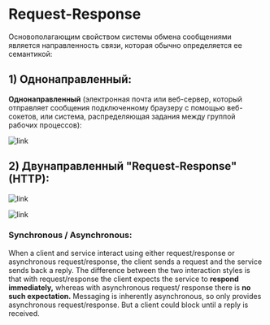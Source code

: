 # Request-Response

Основополагающим свойством системы обмена сообщениями является направленность 
связи, которая обычно определяется ее семантикой:

## 1) Однонаправленный:
**Однонаправленный** (электронная почта или веб-сервер, который отправляет 
сообщения подключенному браузеру с помощью веб-сокетов, или система, 
распределяющая задания между группой рабочих процессов):

![link](https://drive.google.com/uc?id=1H9TxiK11uZ6_cHaT8y_lbZ-MQo7Zfk9v)

## 2) Двунаправленный "Request-Response" (HTTP):

![link](https://drive.google.com/uc?id=1wNxXb6-dMN2gpH2kZ-xWwd-iowYUW5hv)  

![link](https://drive.google.com/uc?id=113Ql0G1U9Vd-6fndY_dpItwQOfhQlZd_)

### Synchronous / Asynchronous:
When a client and service interact using either request/response or asynchronous
request/response, the client sends a request and the service sends back a reply. 
The difference between the two interaction styles is that with request/response the client
expects the service to **respond immediately,** whereas with asynchronous request/
response there is **no such expectation.** Messaging is inherently asynchronous, so only
provides asynchronous request/response. But a client could block until a reply is
received.